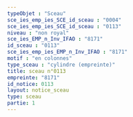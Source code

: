```yaml
---
typeObjet : "Sceau"
sce_ies_emp_ies_SCE_id_sceau : "0004"
sce_ies_emp_ies_SCE_id_sceau : "0113"
niveau : "non royal"
sce_ies_EMP_n_Inv_IFAO : "8171"
id_sceau : "0113"
sce_ies_emp_ies_EMP_n_Inv_IFAO : "8171"
motif : "en colonnes"
type_sceau : "cylindre (empreinte)"
title: sceau n°0113
empreinte: "8171"
id_notice: 0113
layout: notice_sceau
type: sceau
partie: 1
---
```

